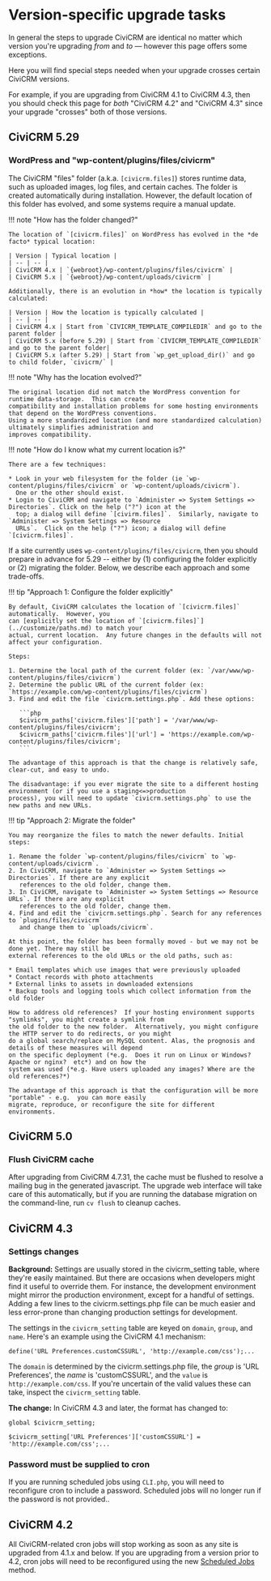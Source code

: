# Version-specific upgrade tasks

In general the steps to upgrade CiviCRM are identical no matter which version you're upgrading _from_ and _to_ &mdash; however this page offers some exceptions.

Here you will find special steps needed when your upgrade crosses certain CiviCRM versions.

For example, if you are upgrading from CiviCRM 4.1 to CiviCRM 4.3, then you should check this page for *both* "CiviCRM 4.2" and "CiviCRM 4.3" since your upgrade "crosses" both of those versions.

## CiviCRM 5.29

### WordPress and "wp-content/plugins/files/civicrm"

The CiviCRM "files" folder (a.k.a.  `[civicrm.files]`) stores runtime data, such as uploaded images, log files, and
certain caches.  The folder is created automatically during installation.  However, the default location of this folder
has evolved, and some systems require a manual update.

!!! note "How has the folder changed?"

    The location of `[civicrm.files]` on WordPress has evolved in the *de facto* typical location:

    | Version | Typical location |
    | -- | -- |
    | CiviCRM 4.x | `{webroot}/wp-content/plugins/files/civicrm` |
    | CiviCRM 5.x | `{webroot}/wp-content/uploads/civicrm` |

    Additionally, there is an evolution in *how* the location is typically calculated:

    | Version | How the location is typically calculated |
    | -- | -- |
    | CiviCRM 4.x | Start from `CIVICRM_TEMPLATE_COMPILEDIR` and go to the parent folder |
    | CiviCRM 5.x (before 5.29) | Start from `CIVICRM_TEMPLATE_COMPILEDIR` and go to the parent folder|
    | CiviCRM 5.x (after 5.29) | Start from `wp_get_upload_dir()` and go to child folder, `civicrm/` |

!!! note "Why has the location evolved?"

    The original location did not match the WordPress convention for runtime data-storage.  This can create
    compatibility and installation problems for some hosting environments that depend on the WordPress conventions. 
    Using a more standardized location (and more standardized calculation) ultimately simplifies administration and
    improves compatibility.

!!! note "How do I know what my current location is?"

    There are a few techniques:

    * Look in your web filesystem for the folder (ie `wp-content/plugins/files/civicrm` or `wp-content/uploads/civicrm`).
      One or the other should exist.
    * Login to CiviCRM and navigate to `Administer => System Settings => Directories`. Click on the help ("?") icon at the
      top; a dialog will define `[civirm.files]`.  Similarly, navigate to `Administer => System Settings => Resource
      URLs`.  Click on the help ("?") icon; a dialog will define `[civicrm.files]`.

If a site currently uses `wp-content/plugins/files/civicrm`, then you should prepare in advance for 5.29 -- either by
(1) configuring the folder explicitly or (2) migrating the folder.  Below, we describe each approach and some trade-offs.

!!! tip "Approach 1: Configure the folder explicitly"

    By default, CiviCRM calculates the location of `[civicrm.files]` automatically.  However, you
    can [explicitly set the location of `[civicrm.files]`](../customize/paths.md) to match your
    actual, current location.  Any future changes in the defaults will not affect your configuration.

    Steps:

    1. Determine the local path of the current folder (ex: `/var/www/wp-content/plugins/files/civicrm`)
    2. Determine the public URL of the current folder (ex: `https://example.com/wp-content/plugins/files/civicrm`)
    3. Find and edit the file `civicrm.settings.php`. Add these options:

       ```php
       $civicrm_paths['civicrm.files']['path'] = '/var/www/wp-content/plugins/files/civicrm';
       $civicrm_paths['civicrm.files']['url'] = 'https://example.com/wp-content/plugins/files/civicrm';
       ```

    The advantage of this approach is that the change is relatively safe, clear-cut, and easy to undo.

    The disadvantage: if you ever migrate the site to a different hosting environment (or if you use a staging<=>production
    process), you will need to update `civicrm.settings.php` to use the new paths and new URLs.

!!! tip "Approach 2: Migrate the folder"

    You may reorganize the files to match the newer defaults. Initial steps:

    1. Rename the folder `wp-content/plugins/files/civicrm` to `wp-content/uploads/civicrm`.
    2. In CiviCRM, navigate to `Administer => System Settings => Directories`. If there are any explicit
       references to the old folder, change them.
    3. In CiviCRM, navigate to `Administer => System Settings => Resource URLs`. If there are any explicit
       references to the old folder, change them.
    4. Find and edit the `civicrm.settings.php`. Search for any references to `plugins/files/civicrm`
       and change them to `uploads/civicrm`.

    At this point, the folder has been formally moved - but we may not be done yet. There may still be
    external references to the old URLs or the old paths, such as:

    * Email templates which use images that were previously uploaded
    * Contact records with photo attachments
    * External links to assets in downloaded extensions
    * Backup tools and logging tools which collect information from the old folder

    How to address old references?  If your hosting environment supports "symlinks", you might create a symlink from
    the old folder to the new folder.  Alternatively, you might configure the HTTP server to do redirects, or you might
    do a global search/replace on MySQL content. Alas, the prognosis and details of these measures will depend
    on the specific deployment (*e.g.  Does it run on Linux or Windows?  Apache or nginx?  etc*) and on how the
    system was used (*e.g. Have users uploaded any images? Where are the old references?*)

    The advantage of this approach is that the configuration will be more "portable" - e.g.  you can more easily
    migrate, reproduce, or reconfigure the site for different environments.

## CiviCRM 5.0

### Flush CiviCRM cache

After upgrading from CiviCRM 4.7.31, the cache must be flushed to resolve a mailing bug in the generated javascript. The upgrade web interface will take care of this automatically, but if you are running the database migration on the command-line, run `cv flush` to cleanup caches.

## CiviCRM 4.3

### Settings changes

**Background:** Settings are usually stored in the civicrm_setting table, where they're easily maintained. But there are occasions when developers might find it useful to override them. For instance, the development environment might mirror the production environment, except for a handful of settings. Adding a few lines to the civicrm.settings.php file can be much easier and less error-prone than changing production settings for development.

The settings in the `civicrm_setting` table are keyed on `domain`, `group`, and `name`. Here's an example using the CiviCRM 4.1 mechanism:

```
define('URL Preferences.customCSSURL', 'http://example.com/css');...
```

The `domain` is determined by the civicrm.settings.php file, the _group_ is 'URL Preferences', the _name_ is 'customCSSURL', and the `value` is `http://example.com/css`. If you're uncertain of the valid values these can take, inspect the `civicrm_setting` table.

**The change:** In CiviCRM 4.3 and later, the format has changed to:

```
global $civicrm_setting;
```

```
$civicrm_setting['URL Preferences']['customCSSURL'] = 'http://example.com/css';...
```

### Password must be supplied to cron

If you are running scheduled jobs using `CLI.php`, you will need to reconfigure cron to include a password. Scheduled jobs will no longer run if the password is not provided..


## CiviCRM 4.2

All CiviCRM-related cron jobs will stop working as soon as any site is upgraded from 4.1.x and below. If you are upgrading from a version prior to 4.2, cron jobs will need to be reconfigured using the new [Scheduled Jobs](../setup/jobs.md) method.


